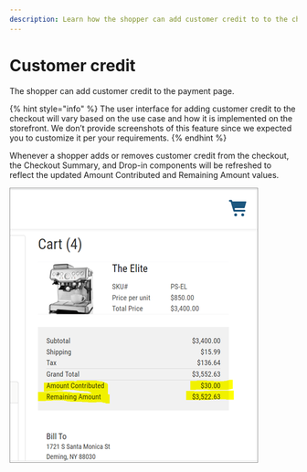 ```yaml
---
description: Learn how the shopper can add customer credit to to the checkout.
---
```


# Customer credit

The shopper can add customer credit to the payment page.&#x20;

{% hint style="info" %}
The user interface for adding customer credit to the checkout will vary based on the use case and how it is implemented on the storefront.  We don’t provide screenshots of this feature since we expected you to customize it per your requirements.
{% endhint %}

Whenever a shopper adds or removes customer credit from the checkout, the Checkout Summary, and Drop-in components will be refreshed to reflect the updated Amount Contributed and Remaining Amount values.

![](../.gitbook/assets/Cart.png)

